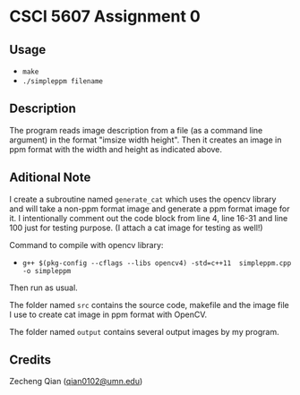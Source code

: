 # CSCI 5607 Assignment 0

## Usage

+ `make`
+ `./simpleppm filename`

## Description

The program reads image description from a file (as a command line argument) in the format "imsize width height". Then it creates an image in ppm format with the width and height as indicated above.

## Aditional Note

I create a subroutine named `generate_cat` which uses the opencv library and will take a non-ppm format image and generate a ppm format image for it. I intentionally comment out the code block from line 4, line 16-31 and line 100 just for testing purpose. (I attach a cat image for testing as well!)

Command to compile with opencv library:

+ `g++ $(pkg-config --cflags --libs opencv4) -std=c++11  simpleppm.cpp -o simpleppm`

Then run as usual.

The folder named `src` contains the source code, makefile and the image file I use to create cat image in ppm format with OpenCV.

The folder named `output` contains several output images by my program.

## Credits

Zecheng Qian (qian0102@umn.edu)

